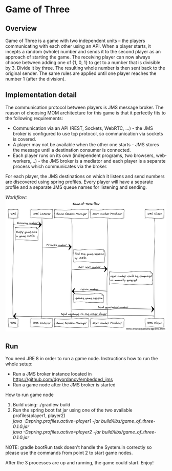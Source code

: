 # Game of Three

## Overview
Game of Three is a game with two independent units – the players communicating with each other using an API.
When a player starts, it incepts a random (whole) number and sends it to the second player as an approach of starting the game. The receiving player can now always choose between adding one of​ {­1, 0, 1} ​to get to a number that is divisible by​ 3. Divide it by three. The resulting whole number is then sent back to the original sender. The same rules are applied until one player reaches the number​ 1 (after the division).

## Implementation detail
The communication protocol between players is JMS message broker. The reason of choosing MOM architecture for this game is that it perfectly fits to the following requirements:

- Communication via an API (REST, Sockets, WebRTC, ...) - the JMS broker is configured to use tcp protocol, so communication via sockets is covered.
- A player may not be available when the other one starts - JMS stores the message until a destination consumer is connected.
- Each player runs on its own (independent programs, two browsers, web‐workers,...) - the JMS broker is a mediator and each player is a separate process which communicates via the broker.

For each player, the JMS destinations on which it listens and send numbers are discovered using spring profiles. Every player will have a separate profile and a separate JMS queue names for listening and sending.

*Workflow:*
![alt tag](https://github.com/dgyordanov/game_of_three/blob/master/Game%20of%20three%20flow.png)

## Run
You need JRE 8 in order to run a game node.
Instructions how to run the whole setup:
- Run a JMS broker instance located in https://github.com/dgyordanov/embedded_jms
- Run a game node after the JMS broker is started

How to run game node  
1. Build using: ./gradlew build  
2. Run the spring boot fat jar using one of the two available profiles(player1, player2)  
*java -Dspring.profiles.active=player1 -jar build/libs/game_of_three-0.1.0.jar*  
*java -Dspring.profiles.active=player2 -jar build/libs/game_of_three-0.1.0.jar*  

NOTE: gradle bootRun task doesn't handle the System.in correctly so please use the commands from point 2 to start game nodes.


After the 3 processes are up and running, the game could start. Enjoy!




